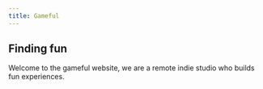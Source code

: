 ```yaml
---
title: Gameful
---
```


## Finding fun

Welcome to the gameful website, we are a remote indie studio who builds fun experiences.